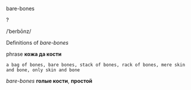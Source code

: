 bare-bones

?

/ˈberbōnz/

Definitions of _bare-bones_

phrase
**кожа да кости**

    a bag of bones, bare bones, stack of bones, rack of bones, mere skin and bone, only skin and bone

_bare-bones_
**голые кости**, **простой**